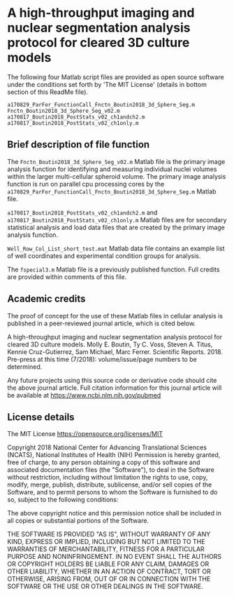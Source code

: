 # A high-throughput imaging and nuclear segmentation analysis protocol for cleared 3D culture models

The following four Matlab script files are provided as open source software under the conditions set forth by 'The MIT License' (details in bottom section of this ReadMe file).

```
a170829_ParFor_FunctionCall_Fnctn_Boutin2018_3d_Sphere_Seg.m
Fnctn_Boutin2018_3d_Sphere_Seg_v02.m
a170817_Boutin2018_PostStats_v02_ch1andch2.m
a170817_Boutin2018_PostStats_v02_ch1only.m
```

## Brief description of file function

The `Fnctn_Boutin2018_3d_Sphere_Seg_v02.m` Matlab file is the primary image analysis function for identifying and measuring individual nuclei volumes within the larger multi-cellular spheroid volume. The primary image analysis function is run on parallel cpu processing cores by the `a170829_ParFor_FunctionCall_Fnctn_Boutin2018_3d_Sphere_Seg.m` Matlab file.

`a170817_Boutin2018_PostStats_v02_ch1andch2.m` and `a170817_Boutin2018_PostStats_v02_ch1only.m` Matlab files are for secondary statistical analysis and load data files that are created by the primary image analysis function.

`Well_Row_Col_List_short_test.mat` Matlab data file contains an example list of well coordinates and experimental condition groups for analysis.

The `fspecial3.m` Matlab file is a previously published function. Full credits are provided within comments of this file.

## Academic credits

The proof of concept for the use of these Matlab files in cellular analysis is published in a peer-reviewed journal article, which is cited below.

A high-throughput imaging and nuclear segmentation analysis protocol for cleared 3D culture models. Molly E. Boutin, Ty C. Voss, Steven A. Titus, Kennie Cruz-Gutierrez, Sam Michael, Marc Ferrer. Scientific Reports. 2018. Pre-press at this time (7/2018): volume/issue/page numbers to be determined. 

Any future projects using this source code or derivative code should cite the above journal article. Full citation information for this journal article will be available at https://www.ncbi.nlm.nih.gov/pubmed

## License details

The MIT License
https://opensource.org/licenses/MIT

Copyright 2018 National Center for Advancing Translational Sciences (NCATS), National Institutes of Health (NIH)
Permission is hereby granted, free of charge, to any person obtaining a copy of this software and associated documentation files (the "Software"), to deal in the Software without restriction, including without limitation the rights to use, copy, modify, merge, publish, distribute, sublicense, and/or sell copies of the Software, and to permit persons to whom the Software is furnished to do so, subject to the following conditions:

The above copyright notice and this permission notice shall be included in all copies or substantial portions of the Software.

THE SOFTWARE IS PROVIDED "AS IS", WITHOUT WARRANTY OF ANY KIND, EXPRESS OR IMPLIED, INCLUDING BUT NOT LIMITED TO THE WARRANTIES OF MERCHANTABILITY, FITNESS FOR A PARTICULAR PURPOSE AND NONINFRINGEMENT. IN NO EVENT SHALL THE AUTHORS OR COPYRIGHT HOLDERS BE LIABLE FOR ANY CLAIM, DAMAGES OR OTHER LIABILITY, WHETHER IN AN ACTION OF CONTRACT, TORT OR OTHERWISE, ARISING FROM, OUT OF OR IN CONNECTION WITH THE SOFTWARE OR THE USE OR OTHER DEALINGS IN THE SOFTWARE.
